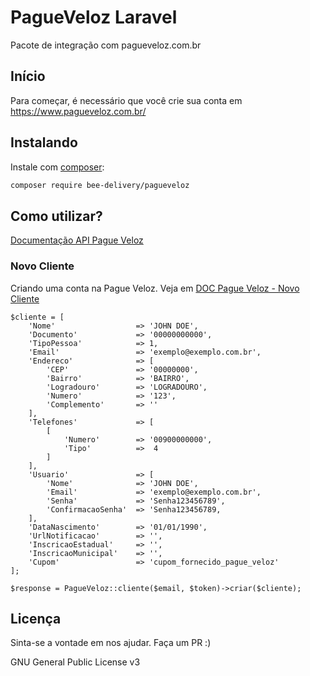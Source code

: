 # PagueVeloz Laravel

Pacote de integração com pagueveloz.com.br

## Início

Para começar, é necessário que você crie sua conta em https://www.pagueveloz.com.br/

## Instalando

Instale com [composer](https://getcomposer.org/):

```bash
composer require bee-delivery/pagueveloz
```

## Como utilizar?


[Documentação API Pague Veloz](https://www.pagueveloz.com.br/Help)

### Novo Cliente

Criando uma conta na Pague Veloz. Veja em [DOC Pague Veloz - Novo Cliente](https://www.pagueveloz.com.br/Help/Api/POST-api-v5-Assinar)

```
$cliente = [
    'Nome'                  => 'JOHN DOE',
    'Documento'             => '00000000000',
    'TipoPessoa'            => 1,
    'Email'                 => 'exemplo@exemplo.com.br',
    'Endereco'              => [
        'CEP'               => '00000000',
        'Bairro'            => 'BAIRRO',
        'Logradouro'        => 'LOGRADOURO',
        'Numero'            => '123',
        'Complemento'       => ''
    ],
    'Telefones'             => [
        [
            'Numero'        => '00900000000',
            'Tipo'          =>  4
        ]
    ],
    'Usuario'               => [
        'Nome'              => 'JOHN DOE',
        'Email'             => 'exemplo@exemplo.com.br',
        'Senha'             => 'Senha123456789',
        'ConfirmacaoSenha'  => 'Senha123456789,
    ],
    'DataNascimento'        => '01/01/1990',
    'UrlNotificacao'        => '',
    'InscricaoEstadual'     => '',
    'InscricaoMunicipal'    => '',
    'Cupom'                 => 'cupom_fornecido_pague_veloz'
];

$response = PagueVeloz::cliente($email, $token)->criar($cliente);
```


## Licença

Sinta-se a vontade em nos ajudar. Faça um PR :)

GNU General Public License v3
